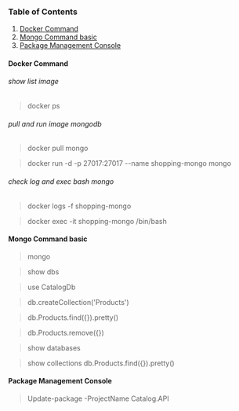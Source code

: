### Table of Contents
1. [Docker Command](#docker-command)
2. [Mongo Command basic](#mongo-command-basic)
3. [Package Management Console](#package-management-onsole)


#### Docker Command

###### show list image
> docker ps

###### pull and run image mongodb
> docker pull mongo

> docker run -d -p 27017:27017 --name shopping-mongo mongo

###### check log and exec bash mongo

> docker logs -f shopping-mongo

> docker exec -it shopping-mongo /bin/bash

#### Mongo Command basic
> mongo

> show dbs

> use CatalogDb

> db.createCollection('Products')

> db.Products.find({}).pretty()

> db.Products.remove({})

> show databases

> show collections
> db.Products.find({}).pretty()

#### Package Management Console

> Update-package -ProjectName Catalog.API